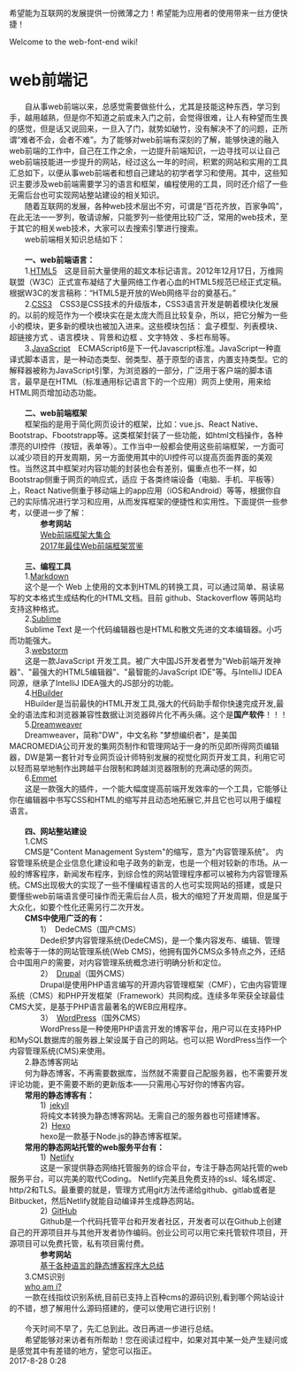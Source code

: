 希望能为互联网的发展提供一份微薄之力！希望能为应用者的使用带来一丝方便快捷！

Welcome to the web-font-end wiki!<br>
# web前端记
&ensp;&ensp;&ensp;&ensp;自从事web前端以来，总感觉需要做些什么，尤其是技能这种东西，学习到手，越用越熟，但是你不知道之前或未入门之前，会觉得很难，让人有种望而生畏的感觉，但是话又说回来，一旦入了门，就势如破竹，没有解决不了的问题，正所谓“难者不会，会者不难”。为了能够对web前端有深刻的了解，能够快速的融入web前端的工作中，自己在工作之余，一边提升前端知识，一边寻找可以让自己web前端技能进一步提升的网站，经过这么一年的时间，积累的网站和实用的工具汇总如下，以便从事web前端者和想自己建站的初学者学习和使用。其中，这些知识主要涉及web前端需要学习的语言和框架，编程使用的工具，同时还介绍了一些无需后台也可实现网站整站建设的相关知识。<br>
&ensp;&ensp;&ensp;&ensp;随着互联网的发展，各种web技术层出不穷，可谓是“百花齐放，百家争鸣”，在此无法一一罗列，敬请谅解，只能罗列一些使用比较广泛，常用的web技术，至于其它的相关web技术，大家可以去搜索引擎进行搜索。<br>
&ensp;&ensp;&ensp;&ensp;web前端相关知识总结如下：<br><br>
&ensp;&ensp;&ensp;&ensp;**一、web前端语言：**<br>
&ensp;&ensp;&ensp;&ensp;1.[HTML5](http://www.w3school.com.cn/html5/)&ensp;&ensp;这是目前大量使用的超文本标记语言。2012年12月17日，万维网联盟（W3C）正式宣布凝结了大量网络工作者心血的HTML5规范已经正式定稿。根据W3C的发言稿称：“HTML5是开放的Web网络平台的奠基石。”<br>
&ensp;&ensp;&ensp;&ensp;2.[CSS3](http://www.w3school.com.cn/css3/index.asp)&ensp;&ensp;CSS3是CSS技术的升级版本，CSS3语言开发是朝着模块化发展的。以前的规范作为一个模块实在是太庞大而且比较复杂，所以，把它分解为一些小的模块，更多新的模块也被加入进来。这些模块包括： 盒子模型、列表模块、超链接方式 、语言模块 、背景和边框 、文字特效 、多栏布局等。<br>
&ensp;&ensp;&ensp;&ensp;3.[JavaScript](http://www.w3school.com.cn/js/index.asp)&ensp;&ensp;ECMAScript6是下一代Javascript标准。JavaScript一种直译式脚本语言，是一种动态类型、弱类型、基于原型的语言，内置支持类型。它的解释器被称为JavaScript引擎，为浏览器的一部分，广泛用于客户端的脚本语言，最早是在HTML（标准通用标记语言下的一个应用）网页上使用，用来给HTML网页增加动态功能。 <br><br>
&ensp;&ensp;&ensp;&ensp;**二、web前端框架**<br>
&ensp;&ensp;&ensp;&ensp;框架指的是用于简化网页设计的框架，比如：vue.js、React Native、Bootstrap、Fbootstrapp等。这类框架封装了一些功能，如html文档操作，各种漂亮的UI控件（按钮，表单等）。工作当中一般都会使用这些前端框架，一方面可以减少项目的开发周期，另一方面使用其中的UI控件可以提高页面界面的美观性。当然这其中框架对内容功能的封装也会有差别，偏重点也不一样，如Bootstrap侧重于网页的响应式，适应
于各类终端设备（电脑、手机、平板等）上，React Native侧重于移动端上的app应用（iOS和Android）等等，根据你自己的实际情况进行学习和应用，从而发挥框架的便捷性和实用性。下面提供一些参考，以便进一步了解：<br>
&ensp;&ensp;&ensp;&ensp;&ensp;&ensp;&ensp;&ensp;**参考网站**<br>
&ensp;&ensp;&ensp;&ensp;&ensp;&ensp;&ensp;&ensp;[Web前端框架大集合](http://www.w3cui.com/?p=77)<br>
&ensp;&ensp;&ensp;&ensp;&ensp;&ensp;&ensp;&ensp;[2017年最佳Web前端框架赏鉴](http://www.igeekbar.com/igeekbar/post/201.htm)<br><br>
&ensp;&ensp;&ensp;&ensp;**三、编程工具**<br>
&ensp;&ensp;&ensp;&ensp;1.[Markdown](http://www.markdown.cn/)<br>
&ensp;&ensp;&ensp;&ensp;这个是一个 Web 上使用的文本到HTML的转换工具，可以通过简单、易读易写的文本格式生成结构化的HTML文档。目前 github、Stackoverflow 等网站均支持这种格式。<br>
&ensp;&ensp;&ensp;&ensp;2.[Sublime](http://www.sublimetext.com/)<br>
&ensp;&ensp;&ensp;&ensp;Sublime Text 是一个代码编辑器也是HTML和散文先进的文本编辑器。小巧而功能强大。<br>
&ensp;&ensp;&ensp;&ensp;3.[webstorm](https://www.jetbrains.com/webstorm/)<br>
&ensp;&ensp;&ensp;&ensp;这是一款JavaScript 开发工具。被广大中国JS开发者誉为"Web前端开发神器"、"最强大的HTML5编辑器"、"最智能的JavaScript IDE"等。与IntelliJ IDEA同源，继承了IntelliJ IDEA强大的JS部分的功能。<br>
&ensp;&ensp;&ensp;&ensp;4.[HBuilder](http://dcloud.io/index.html)<br>
&ensp;&ensp;&ensp;&ensp;HBuilder是当前最快的HTML开发工具,强大的代码助手帮你快速完成开发,最全的语法库和浏览器兼容性数据让浏览器碎片化不再头痛。这个是**国产软件**！！！<br>
&ensp;&ensp;&ensp;&ensp;5.[Dreamweaver ](https://www.adobe.com/cn/products/dreamweaver/free-trial-download.html)<br>
&ensp;&ensp;&ensp;&ensp;Dreamweaver，简称"DW"，中文名称 "梦想编织者"，是美国MACROMEDIA公司开发的集网页制作和管理网站于一身的所见即所得网页编辑器，DW是第一套针对专业网页设计师特别发展的视觉化网页开发工具，利用它可以轻而易举地制作出跨越平台限制和跨越浏览器限制的充满动感的网页。<br>
&ensp;&ensp;&ensp;&ensp;6.[Emmet](https://docs.emmet.io/)<br>
&ensp;&ensp;&ensp;&ensp;这是一款强大的插件，一个能大幅度提高前端开发效率的一个工具，它能够让你在编辑器中书写CSS和HTML的缩写并且动态地拓展它,并且它也可以用于编程语言。<br><br>
&ensp;&ensp;&ensp;&ensp;**四、网站整站建设**<br>
&ensp;&ensp;&ensp;&ensp;1.CMS<br>
&ensp;&ensp;&ensp;&ensp;CMS是"Content Management System"的缩写，意为"内容管理系统"。 内容管理系统是企业信息化建设和电子政务的新宠，也是一个相对较新的市场。从一般的博客程序，新闻发布程序，到综合性的网站管理程序都可以被称为内容管理系统。CMS出现极大的实现了一些不懂编程语言的人也可实现网站的搭建，或是只要懂些web前端语言便可操作而无需后台人员，极大的缩短了开发周期，但是属于大众化，如要个性化还需另行二次开发。<br>
&ensp;&ensp;&ensp;&ensp;**CMS中使用广泛的有：**<br>
&ensp;&ensp;&ensp;&ensp;&ensp;&ensp;&ensp;&ensp;1）&ensp;DedeCMS（国产CMS）<br>&ensp;&ensp;&ensp;&ensp;&ensp;&ensp;&ensp;&ensp;Dede织梦内容管理系统(DedeCMS)，是一个集内容发布、编辑、管理检索等于一体的网站管理系统(Web CMS)，他拥有国外CMS众多特点之外，还结合中国用户的需要，对内容管理系统概念进行明确分析和定位。<br>
&ensp;&ensp;&ensp;&ensp;&ensp;&ensp;&ensp;&ensp;2）&ensp;[Drupal](https://www.drupal.org/)（国外CMS）<br>
&ensp;&ensp;&ensp;&ensp;&ensp;&ensp;&ensp;&ensp;Drupal是使用PHP语言编写的开源内容管理框架（CMF），它由内容管理系统（CMS）和PHP开发框架（Framework）共同构成。连续多年荣获全球最佳CMS大奖，是基于PHP语言最著名的WEB应用程序。<br>
&ensp;&ensp;&ensp;&ensp;&ensp;&ensp;&ensp;&ensp;3）&ensp;[WordPress](https://cn.wordpress.org/)（国外CMS）<br>
&ensp;&ensp;&ensp;&ensp;&ensp;&ensp;&ensp;&ensp;WordPress是一种使用PHP语言开发的博客平台，用户可以在支持PHP和MySQL数据库的服务器上架设属于自己的网站。也可以把 WordPress当作一个内容管理系统(CMS)来使用。<br>
&ensp;&ensp;&ensp;&ensp;2.静态博客网站<br>
&ensp;&ensp;&ensp;&ensp;何为静态博客，不再需要数据库，当然就不需要自己配服务器，也不需要开发评论功能，更不需要不断的更新版本——只需用心写好你的博客内容。<br>
&ensp;&ensp;&ensp;&ensp;**常用的静态博客有：**<br>
&ensp;&ensp;&ensp;&ensp;&ensp;&ensp;&ensp;&ensp;1)&ensp;[jekyll](http://jekyllcn.com/)<br>
&ensp;&ensp;&ensp;&ensp;&ensp;&ensp;&ensp;&ensp;将纯文本转换为静态博客网站。无需自己的服务器也可搭建博客。<br>
&ensp;&ensp;&ensp;&ensp;&ensp;&ensp;&ensp;&ensp;2)&ensp;[Hexo](http://www.oschina.net/p/hexo) <br>
&ensp;&ensp;&ensp;&ensp;&ensp;&ensp;&ensp;&ensp;hexo是一款基于Node.js的静态博客框架。 <br>
&ensp;&ensp;&ensp;&ensp;**常用的静态网站托管的web服务平台有：**<br>
&ensp;&ensp;&ensp;&ensp;&ensp;&ensp;&ensp;&ensp;1)&ensp;[Netlify](https://www.netlify.com/)<br>
&ensp;&ensp;&ensp;&ensp;&ensp;&ensp;&ensp;&ensp;这是一家提供静态网络托管服务的综合平台，专注于静态网站托管的web服务平台，可以完美的取代Coding。 Netlify完美且免费支持的ssl、域名绑定、http/2和TLS。最重要的就是，管理方式用git方法传递给github、gitlab或者是Bitbucket，然后Netlify就能自动编译并生成静态网站。<br>
&ensp;&ensp;&ensp;&ensp;&ensp;&ensp;&ensp;&ensp;2)&ensp;[GitHub](https://github.com/)<br>
&ensp;&ensp;&ensp;&ensp;&ensp;&ensp;&ensp;&ensp;Github是一个代码托管平台和开发者社区，开发者可以在Github上创建自己的开源项目并与其他开发者协作编码。创业公司可以用它来托管软件项目，开源项目可以免费托管，私有项目需付费。<br>
&ensp;&ensp;&ensp;&ensp;&ensp;&ensp;&ensp;&ensp;**参考网站**<br>
&ensp;&ensp;&ensp;&ensp;&ensp;&ensp;&ensp;&ensp;[基于各种语言的静态博客程序大总结](http://www.chinaz.com/web/2014/0627/357446.shtml)<br>
&ensp;&ensp;&ensp;&ensp;3.CMS识别<br>
&ensp;&ensp;&ensp;&ensp;[who am i?](http://whatweb.bugscaner.com/)<br>
&ensp;&ensp;&ensp;&ensp;一款在线指纹识别系统,目前已支持上百种cms的源码识别,看到哪个网站设计的不错，想了解用什么源码搭建的，便可以使用它进行识别！<br><br>
&ensp;&ensp;&ensp;&ensp;今天时间不早了，先汇总到此。改日再进一步进行总结。<br>
&ensp;&ensp;&ensp;&ensp;希望能够对来访者有所帮助！您在阅读过程中，如果对其中某一处产生疑问或是感觉其中有差错的地方，望您可以指正。<br>
2017-8-28 0:28 
